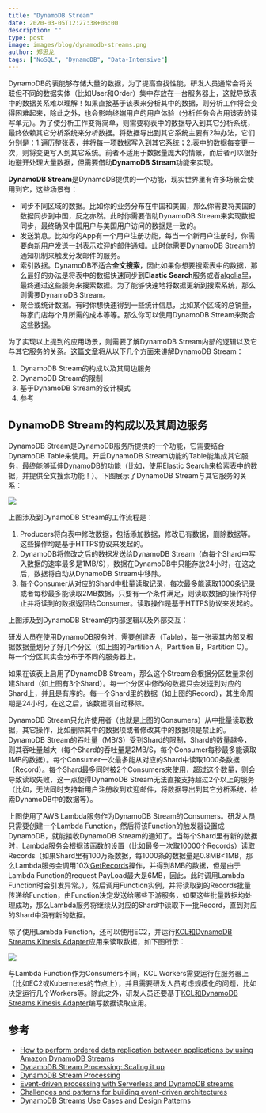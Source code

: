 ```yaml
---
title: "DynamoDB Stream"
date: 2020-03-05T12:27:38+06:00
description: ""
type: post
image: images/blog/dynamodb-streams.png
author: 郑思龙
tags: ["NoSQL", "DynamoDB", "Data-Intensive"]
---
```


DynamoDB的表能够存储大量的数据，为了提高查找性能，研发人员通常会将关联但不同的数据实体（比如User和Order）集中存放在一台服务器上，这就导致表中的数据关系难以理解！如果直接基于该表来分析其中的数据，则分析工作将会变得困难起来，除此之外，也会影响终端用户的用户体验（分析任务会占用该表的读写单元）。为了使分析工作变得简单，则需要将表中的数据导入到其它分析系统，最终依赖其它分析系统来分析数据。将数据导出到其它系统主要有2种办法，它们分别是：1.遍历整张表，并将每一项数据写入到其它系统；2.表中的数据每变更一次，则将变更写入到其它系统。前者不适用于数据量庞大的情景，而后者可以很好地避开处理大量数据，但需要借助**DynamoDB Stream**功能来实现。

**DynamoDB Stream**是DynamoDB提供的一个功能，现实世界里有许多场景会使用到它，这些场景有：

* 同步不同区域的数据。比如你的业务分布在中国和美国，那么你需要将美国的数据同步到中国，反之亦然。此时你需要借助DynamoDB Stream来实现数据同步，最终确保中国用户与美国用户访问的数据是一致的。
* 发送消息。比如你的App有一个用户注册功能，每当一个新用户注册时，你需要向新用户发送一封表示欢迎的邮件通知。此时你需要DynamoDB Stream的通知机制来触发分发邮件的服务。
* 索引数据。DynamoDB不适合**全文搜索**，因此如果你想要搜索表中的数据，那么最好的办法是将表中的数据快速同步到**Elastic Search**服务或者[algolia](https://www.algolia.com/)里，最终通过这些服务来搜索数据。为了能够快速地将数据更新到搜索系统，那么则需要DynamoDB Stream。
* 聚合或统计数据。有时你想快速得到一些统计信息，比如某个区域的总销量，每家门店每个月所需的成本等等。那么你可以使用DynamoDB Stream来聚合这些数据。

为了实现以上提到的应用场景，则需要了解DynamoDB Stream内部的逻辑以及它与其它服务的关系。[这篇文章](https://2cloudlab.com/nosql/dynamodb-streams/)将从以下几个方面来讲解DynamoDB Stream：

1. DynamoDB Stream的构成以及其周边服务
2. DynamoDB Stream的限制
3. 基于DynamoDB Stream的设计模式
4. 参考

## DynamoDB Stream的构成以及其周边服务

DynamoDB Stream是DynamoDB服务所提供的一个功能，它需要结合DynamoDB Table来使用。开启DynamoDB Stream功能的Table能集成其它服务，最终能够延伸DynamoDB的功能（比如，使用Elastic Search来检索表中的数据，并提供全文搜索功能！）。下图展示了DynamoDB Stream与其它服务的关系：

![](https://2cloudlab.com/images/blog/DynamoDB-Stream.png)

上图涉及到DynamoDB Stream的工作流程是：

1. Producers将向表中修改数据，包括添加数据，修改已有数据，删除数据等。这些操作均是基于HTTPS协议来发起的。
2. DynamoDB将修改之后的数据发送给DynamoDB Stream（向每个Shard中写入数据的速率最多是1MB/S），数据在DynamoDB中只能存放24小时，在这之后，数据将自动从DynamoDB Stream中移除。
3. 每个Consumer从对应的Shard中批量读取记录，每次最多能读取1000条记录或者每秒最多能读取2MB数据，只要有一个条件满足，则读取数据的操作将停止并将读到的数据返回给Consumer。读取操作是基于HTTPS协议来发起的。

上图涉及到DynamoDB Stream的内部逻辑以及外部交互：

研发人员在使用DynamoDB服务时，需要创建表（Table），每一张表其内部又根据数据量划分了好几个分区（如上图的Partition A，Partition B，Partition C）。每一个分区其实会分布于不同的服务器上。

如果在该表上启用了DynamoDB Stream，那么这个Stream会根据分区数量来创建Shard（如上图有3个Shard）。每一个分区中修改的数据只会发送到对应的Shard上，并且是有序的。每一个Shard里的数据（如上图的Record），其生命周期是24小时，在这之后，该数据项自动移除。

DynamoDB Stream只允许使用者（也就是上图的Consumers）从中批量读取数据，其它操作，比如删除其中的数据项或者修改其中的数据项是禁止的。DynamoDB Stream的吞吐量（MB/S）受到Shard的限制，Shard的数量越多，则其吞吐量越大（每个Shard的吞吐量是2MB/S，每个Consumer每秒最多能读取1MB的数据）。每个Consumer一次最多能从对应的Shard中读取1000条数据（Record）。每个Shard最多同时被2个Consumers来使用，超过这个数量，则会导致读取失败，这一点使得DynamoDB Stream无法直接支持超过2个以上的服务（比如，无法同时支持新用户注册收到欢迎邮件，将数据导出到其它分析系统，检索DynamoDB中的数据等）。

上图使用了AWS Lambda服务作为DynamoDB Stream的Consumers。研发人员只需要创建一个Lambda Function，然后将该Function的触发器设置成DynamoDB，就能接收DynamoDB Stream的通知了。当每个Shard里有新的数据时，Lambda服务会根据该函数的设置（比如最多一次取10000个Records）读取Records（如果Shard里有100万条数据，每1000条的数据量是0.8MB<1MB，那么Lambda服务会调用10次[GetRecords](https://docs.aws.amazon.com/amazondynamodb/latest/APIReference/API_streams_GetRecords.html)操作，并得到8MB的数据，但是由于Lambda Function的request PayLoad最大是6MB，因此，此时调用Lambda Function时会引发异常。），然后调用Function实例，并将读取到的Records批量传递给Function，由Function决定发送给哪些下游服务，如果这些批量数据均处理成功，那么Lambda服务将继续从对应的Shard中读取下一批Record，直到对应的Shard中没有新的数据。

除了使用Lambda Function，还可以使用EC2，并运行[KCL和DynamoDB Streams Kinesis Adapter](https://docs.aws.amazon.com/amazondynamodb/latest/developerguide/Streams.KCLAdapter.html)应用来读取数据，如下图所示：

![](https://2cloudlab.com/images/blog/DynamoDB-stream-with-kcl.png)

与Lambda Function作为Consumers不同，KCL Workers需要运行在服务器上（比如EC2或Kubernetes的节点上），并且需要研发人员考虑规模化的问题，比如决定运行几个Workers等。除此之外，研发人员还要基于[KCL和DynamoDB Streams Kinesis Adapter](https://docs.aws.amazon.com/amazondynamodb/latest/developerguide/Streams.KCLAdapter.html)编写数据读取应用。

## 参考

* [How to perform ordered data replication between applications by using Amazon DynamoDB Streams](https://aws.amazon.com/blogs/database/how-to-perform-ordered-data-replication-between-applications-by-using-amazon-dynamodb-streams/)
* [DynamoDB Stream Processing: Scaling it up](https://medium.com/realtime-data-streaming/data-streaming-from-dynamodb-scaling-it-up-8273d23295c)
* [DynamoDB Stream Processing](https://medium.com/realtime-data-streaming/data-streaming-from-dynamodb-to-elasticsearch-eb2381446f43)
* [Event-driven processing with Serverless and DynamoDB streams](https://www.serverless.com/blog/event-driven-architecture-dynamodb/)
* [Challenges and patterns for building event-driven architectures](https://www.serverless.com/blog/stream-based-challenges-and-patterns/)
* [DynamoDB Streams Use Cases and Design Patterns](https://aws.amazon.com/blogs/database/dynamodb-streams-use-cases-and-design-patterns/)